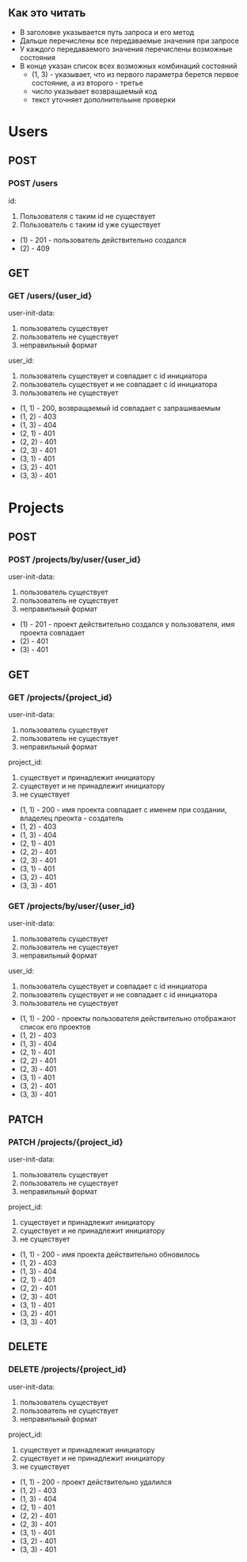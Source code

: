 ## Как это читать

- В заголовке указывается путь запроса и его метод
- Дальше перечислены все передаваемые значения при запросе
- У каждого передаваемого значения перечислены возможные состояния
- В конце указан список всех возможных комбинаций состояний
    - (1, 3) - указывает, что из первого параметра берется первое состояние, а из второго - третье
    - число указывает возвращаемый код
    - текст уточняет дополнительыне проверки

# Users

## POST

### POST /users

id:

1. Пользователя с таким id не существует
2. Пользователь с таким id уже существует

- (1) - 201 - пользователь действительно создался
- (2) - 409

## GET

### GET /users/{user_id}

user-init-data:

1. пользователь существует
2. пользователь не существует
3. неправильный формат

user_id:

1. пользователь существует и совпадает с id инициатора
2. пользователь существует и не совпадает с id инициатора
3. пользователь не существует

- (1, 1) - 200, возвращаемый id совпадает с запрашиваемым
- (1, 2) - 403
- (1, 3) - 404
- (2, 1) - 401
- (2, 2) - 401
- (2, 3) - 401
- (3, 1) - 401
- (3, 2) - 401
- (3, 3) - 401

# Projects

## POST

### POST /projects/by/user/{user_id}

user-init-data:

1. пользователь существует
2. пользователь не существует
3. неправильный формат

- (1) - 201 - проект действительно создался у пользователя, имя проекта совпадает
- (2) - 401
- (3) - 401

## GET

### GET /projects/{project_id}

user-init-data:

1. пользователь существует
2. пользователь не существует
3. неправильный формат

project_id:

1. существует и принадлежит инициатору
2. существует и не принадлежит инициатору
3. не существует

- (1, 1) - 200 - имя проекта совпадает с именем при создании, владелец преокта - создатель
- (1, 2) - 403
- (1, 3) - 404
- (2, 1) - 401
- (2, 2) - 401
- (2, 3) - 401
- (3, 1) - 401
- (3, 2) - 401
- (3, 3) - 401

### GET /projects/by/user/{user_id}

user-init-data:

1. пользователь существует
2. пользователь не существует
3. неправильный формат

user_id:

1. пользователь существует и совпадает с id инициатора
2. пользователь существует и не совпадает с id инициатора
3. пользователь не существует

- (1, 1) - 200 - проекты пользователя действительно отображают список его проектов
- (1, 2) - 403
- (1, 3) - 404
- (2, 1) - 401
- (2, 2) - 401
- (2, 3) - 401
- (3, 1) - 401
- (3, 2) - 401
- (3, 3) - 401

## PATCH

### PATCH /projects/{project_id}

user-init-data:

1. пользователь существует
2. пользователь не существует
3. неправильный формат

project_id:

1. существует и принадлежит инициатору
2. существует и не принадлежит инициатору
3. не существует

- (1, 1) - 200 - имя проекта действительно обновилось
- (1, 2) - 403
- (1, 3) - 404
- (2, 1) - 401
- (2, 2) - 401
- (2, 3) - 401
- (3, 1) - 401
- (3, 2) - 401
- (3, 3) - 401

## DELETE

### DELETE /projects/{project_id}

user-init-data:

1. пользователь существует
2. пользователь не существует
3. неправильный формат

project_id:

1. существует и принадлежит инициатору
2. существует и не принадлежит инициатору
3. не существует

- (1, 1) - 200 - проект действительно удалился
- (1, 2) - 403
- (1, 3) - 404
- (2, 1) - 401
- (2, 2) - 401
- (2, 3) - 401
- (3, 1) - 401
- (3, 2) - 401
- (3, 3) - 401
